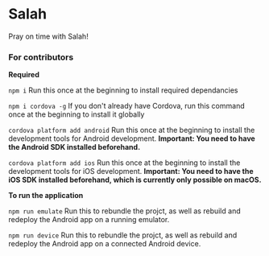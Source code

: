 # Salah

Pray on time with Salah!

### For contributors

**Required**

`npm i`
Run this once at the beginning to install required dependancies

`npm i cordova -g`
If you don't already have Cordova, run this command once at the beginning to install it globally

`cordova platform add android`
Run this once at the beginning to install the development tools for Android
development. **Important: You need to have the Android SDK installed beforehand.**

`cordova platform add ios`
Run this once at the beginning to install the development tools for iOS
development. **Important: You need to have the iOS SDK installed beforehand, which is currently only possible on macOS.**

**To run the application**

`npm run emulate`
Run this to rebundle the projct, as well as rebuild and redeploy the Android app on a running emulator.

`npm run device`
Run this to rebundle the projct, as well as rebuild and redeploy the Android app on a connected Android device.
